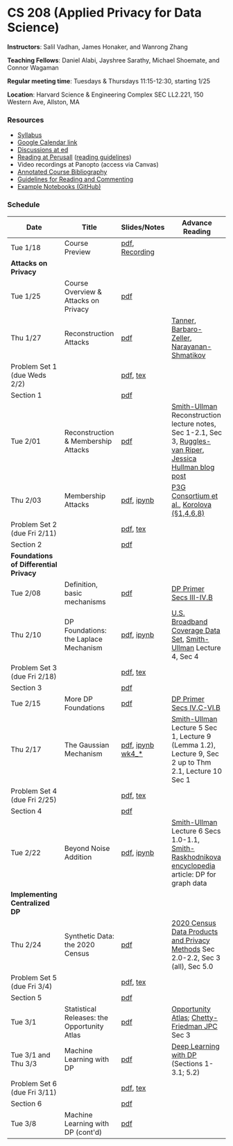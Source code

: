 # CS 208 (Applied Privacy for Data Science)

**Instructors**: Salil Vadhan, James Honaker, and Wanrong Zhang

**Teaching Fellows**: Daniel Alabi, Jayshree Sarathy, Michael Shoemate, and Connor Wagaman

**Regular meeting time**: Tuesdays & Thursdays 11:15-12:30, starting 1/25

**Location**: Harvard Science & Engineering Complex SEC LL2.221, 150 Western Ave, Allston, MA

### Resources

* [Syllabus]
* [Google Calendar link][gcal]
* [Discussions at ed][ed]
* [Reading at Perusall][perusall] ([reading guidelines])
* Video recordings at Panopto (access via Canvas)
* [Annotated Course Bibliography]
* [Guidelines for Reading and Commenting]
* [Example Notebooks (GitHub)]

[Syllabus]: https://opendp.github.io/cs208/spring2022/files/cs208_spring2022_syllabus.pdf
[gcal]: https://calendar.google.com/calendar/u/0?cid=Y19lYjYwZ2NzcDdoZTBwamZqMG1ldGs0NnE3MEBncm91cC5jYWxlbmRhci5nb29nbGUuY29t
[ed]: https://edstem.org/us/courses/19868/
[perusall]: https://app.perusall.com/courses/compsci-208-applied-privacy-for-data-science/
[reading guidelines]: files/reading_and_commenting_guidelines.pdf
[Annotated Course Bibliography]: files/cs208_annotated_bibliography.pdf
[Guidelines for Reading and Commenting]: https://opendp.github.io/cs208/spring2022/files/reading_and_commenting_guidelines.pdf
[Example Notebooks (GitHub)]: https://github.com/opendp/cs208/tree/main/spring2022/examples


### Schedule

| Date                                    | Title                                          | Slides/Notes                                                    | Advance Reading                                                                                                 |
|-----------------------------------------|------------------------------------------------|-----------------------------------------------------------------|-----------------------------------------------------------------------------------------------------------------|
| Tue 1/18                                | Course Preview                                 | [pdf][jan18:pdf], [Recording][jan18:video]                      |                                                                                                                 |
| **Attacks on Privacy**                  |                                                |                                                                 |                                                                                                                 |
| Tue 1/25                                | Course Overview & Attacks on Privacy           | [pdf][jan25:pdf]                                                |                                                                                                                 |
| Thu 1/27                                | Reconstruction Attacks                         | [pdf](presentations/reconstruction.pdf)                         | [Tanner], [Barbaro-Zeller], [Narayanan-Shmatikov]                                                               |
| Problem Set 1 (due Weds 2/2)            |                                                | [pdf](homework/hw1.pdf), [tex](homework/hw1.tex)                |                                                                                                                 |
| Section 1                               |                                                | [pdf](section/section1.pdf)                                     |                                                                                                                 |
| Tue 2/01                                | Reconstruction & Membership Attacks            | [pdf](presentations/membership.pdf)                             | [Smith-Ullman] Reconstruction lecture notes, Sec 1-2.1, Sec 3, [Ruggles-van Riper], [Jessica Hullman blog post] |
| Thu 2/03                                | Membership Attacks                             | [pdf](presentations/membership-attacks.pdf), [ipynb][wk2_mem]   | [P3G Consortium et al.],  [Korolova (§1,4,6,8)]                                                                 |
| Problem Set 2 (due Fri 2/11)            |                                                | [pdf](homework/hw2.pdf), [tex](homework/hw2.tex)                |                                                                                                                 |
| Section 2                               |                                                | [pdf](section/section2.pdf)                                     |                                                                                                                 |
| **Foundations of Differential Privacy** |                                                |                                                                 |                                                                                                                 |
| Tue 2/08                                | Definition, basic mechanisms                   | [pdf](presentations/DP-foundations1.pdf)                        | [DP Primer Secs III-IV.B]                                                                                       |
| Thu 2/10                                | DP Foundations: the Laplace Mechanism          | [pdf](presentations/DP-laplace.pdf), [ipynb][wk3_lap]           | [U.S. Broadband Coverage Data Set](https://arxiv.org/pdf/2103.14035v2.pdf), [Smith-Ullman] Lecture 4, Sec 4     |
| Problem Set 3 (due Fri 2/18)            |                                                | [pdf](homework/hw3.pdf), [tex](homework/hw3.tex)                |                                                                                                                 |
| Section 3                               |                                                | [pdf](section/section3.pdf)                                     |                                                                                                                 |
| Tue 2/15                                | More DP Foundations                            | [pdf](presentations/DP-foundations2.pdf)                        | [DP Primer Secs IV.C-VI.B]                                                                                      |
| Thu 2/17                                | The Gaussian Mechanism                         | [pdf](presentations/DP-gaussian-mechanism.pdf), [ipynb wk4_*]   | [Smith-Ullman] Lecture 5 Sec 1, Lecture 9 (Lemma 1.2), Lecture 9, Sec 2 up to Thm 2.1, Lecture 10 Sec 1        |
| Problem Set 4 (due Fri 2/25)            |                                                | [pdf](homework/hw4.pdf), [tex](homework/hw4.tex)                |
| Section 4                               |                                                | [pdf](section/section4.pdf)                                     |  
| Tue 2/22                                | Beyond Noise Addition                          | [pdf](presentations/beyond-noise.pdf), [ipynb][wk5_exponential] | [Smith-Ullman] Lecture 6 Secs 1.0-1.1, [Smith-Raskhodnikova encyclopedia] article: DP for graph data            |
| **Implementing Centralized DP** |                                       |                                                                 |      
| Thu 2/24                                | Synthetic Data: the 2020 Census                | [pdf](presentations/DP_CensusSynthetic.pdf)                     | [2020 Census Data Products and Privacy Methods] Sec 2.0-2.2, Sec 3 (all), Sec 5.0                               |
| Problem Set 5 (due Fri 3/4)             |                                                | [pdf](homework/hw5.pdf), [tex](homework/hw5.tex)                |
| Section 5                               |                                                | [pdf](section/section5.pdf)                                     |  
| Tue 3/1                                 | Statistical Releases: the Opportunity Atlas    | [pdf](presentations/DP_CensusSynthetic.pdf)                           | [Opportunity Atlas]; [Chetty-Friedman JPC] Sec 3                                                                |
| Tue 3/1 and Thu 3/3                     | Machine Learning with DP                       | [pdf](presentations/DP_OI_SGD.pdf)                              | [Deep Learning with DP] (Sections 1-3.1; 5.2)                                                               |
| Problem Set 6 (due Fri 3/11)             |                                                | [pdf](homework/hw6.pdf), [tex](homework/hw6.tex)                |
| Section 6                               |                                                | [pdf](section/section6.pdf)                                     | 
| Tue 3/8                                 | Machine Learning with DP (cont'd)    | [pdf](presentations/MLwithDP-lecture2_handout.pdf)                           |  |


[jan18:pdf]: files/course_preview.pdf
[jan18:video]: https://harvard.zoom.us/rec/play/rNU5_swSdM3xVtAd3rTReJtniCNhE4oKY54CWsA2hIPpnt2PmZGPbO-yOvIs0NpIS9y1ilRJ6SWsvH9P.hVnF5j1z4LYMDVYM

[jan25:pdf]: presentations/overview-reidentification.pdf
[wk2_mem]: examples/wk2_membership_attack.ipynb
[wk3_lap]: examples/wk3_laplace_mechanism_and_opendp.ipynb
[ipynb wk4_*]: https://github.com/opendp/cs208/tree/main/spring2022/examples
[wk5_exponential]: examples/wk5_exponential.ipynb

[Tanner]: https://www.forbes.com/sites/adamtanner/2013/04/25/harvard-professor-re-identifies-anonymous-volunteers-in-dna-study/#4b8a122d92c9
[Barbaro-Zeller]: https://www.nytimes.com/2006/08/09/technology/09aol.html
[Narayanan-Shmatikov]: https://dl.acm.org/citation.cfm?id=1743558
[Smith-Ullman]: https://dpcourse.github.io/
[Smith-Raskhodnikova encyclopedia]: https://link.springer.com/referenceworkentry/10.1007/978-3-642-27848-8_549-1
[Ruggles-van Riper]: https://link.springer.com/article/10.1007%2Fs11113-021-09674-3
[Jessica Hullman blog post]: https://statmodeling.stat.columbia.edu/2021/08/27/shots-taken-shots-returned-regarding-the-census-motivation-for-using-differential-privacy-and-btw-its-not-an-algorithm
[P3G Consortium et al.]: https://journals.plos.org/plosgenetics/article?id=10.1371/journal.pgen.1000665
[Korolova (§1,4,6,8)]: https://journalprivacyconfidentiality.org/index.php/jpc/article/view/594
[DP Primer Secs III-IV.B]: https://salil.seas.harvard.edu/files/salil/files/differential_privacy_primer_nontechnical_audience.pdf
[DP Primer Secs IV.C-VI.B]: https://salil.seas.harvard.edu/files/salil/files/differential_privacy_primer_nontechnical_audience.pdf
[2020 Census Data Products and Privacy Methods]: https://www2.census.gov/programs-surveys/decennial/2020/program-management/planning-docs/2020-census-data-products-privacy-methods.pdf
[Chetty-Friedman JPC]: https://journalprivacyconfidentiality.org/index.php/jpc/article/view/716/688
[Opportunity Atlas]: https://opportunityinsights.org/wp-content/uploads/2018/10/atlas_summary.pdf
[Deep Learning with DP]: https://arxiv.org/abs/1607.00133
